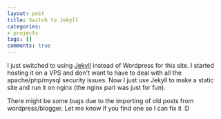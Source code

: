 ```yaml
---
layout: post
title: Switch to Jekyll
categories:
- projects
tags: []
comments: true
---
```


I just switched to using [Jekyll][jekyll] instead of Wordpress for this site. I started hosting it on a VPS and don't want to have to deal with all the apache/php/mysql security issues. Now I just use Jekyll to make a static site and run it on nginx (the nginx part was just for fun).

There might be some bugs due to the importing of old posts from wordpress/blogger. Let me know if you find one so I can fix it :D

[jekyll]: http://jekyllrb.com/
